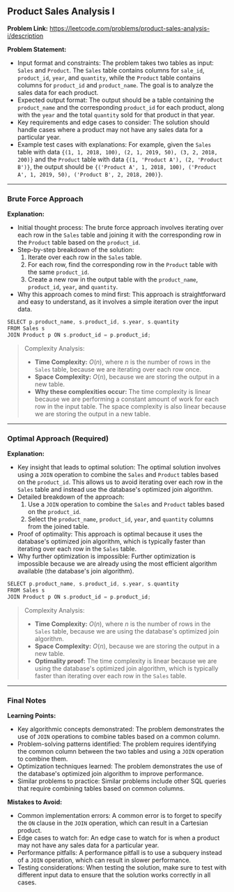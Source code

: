 ## Product Sales Analysis I
**Problem Link:** https://leetcode.com/problems/product-sales-analysis-i/description

**Problem Statement:**
- Input format and constraints: The problem takes two tables as input: `Sales` and `Product`. The `Sales` table contains columns for `sale_id`, `product_id`, `year`, and `quantity`, while the `Product` table contains columns for `product_id` and `product_name`. The goal is to analyze the sales data for each product.
- Expected output format: The output should be a table containing the `product_name` and the corresponding `product_id` for each product, along with the `year` and the total `quantity` sold for that product in that year.
- Key requirements and edge cases to consider: The solution should handle cases where a product may not have any sales data for a particular year.
- Example test cases with explanations: For example, given the `Sales` table with data `{(1, 1, 2018, 100), (2, 1, 2019, 50), (3, 2, 2018, 200)}` and the `Product` table with data `{(1, 'Product A'), (2, 'Product B')}`, the output should be `{('Product A', 1, 2018, 100), ('Product A', 1, 2019, 50), ('Product B', 2, 2018, 200)}`.

---

### Brute Force Approach

**Explanation:**
- Initial thought process: The brute force approach involves iterating over each row in the `Sales` table and joining it with the corresponding row in the `Product` table based on the `product_id`.
- Step-by-step breakdown of the solution:
  1. Iterate over each row in the `Sales` table.
  2. For each row, find the corresponding row in the `Product` table with the same `product_id`.
  3. Create a new row in the output table with the `product_name`, `product_id`, `year`, and `quantity`.
- Why this approach comes to mind first: This approach is straightforward and easy to understand, as it involves a simple iteration over the input data.

```cpp
SELECT p.product_name, s.product_id, s.year, s.quantity
FROM Sales s
JOIN Product p ON s.product_id = p.product_id;
```

> Complexity Analysis:
> - **Time Complexity:** $O(n)$, where $n$ is the number of rows in the `Sales` table, because we are iterating over each row once.
> - **Space Complexity:** $O(n)$, because we are storing the output in a new table.
> - **Why these complexities occur:** The time complexity is linear because we are performing a constant amount of work for each row in the input table. The space complexity is also linear because we are storing the output in a new table.

---

### Optimal Approach (Required)

**Explanation:**
- Key insight that leads to optimal solution: The optimal solution involves using a `JOIN` operation to combine the `Sales` and `Product` tables based on the `product_id`. This allows us to avoid iterating over each row in the `Sales` table and instead use the database's optimized join algorithm.
- Detailed breakdown of the approach:
  1. Use a `JOIN` operation to combine the `Sales` and `Product` tables based on the `product_id`.
  2. Select the `product_name`, `product_id`, `year`, and `quantity` columns from the joined table.
- Proof of optimality: This approach is optimal because it uses the database's optimized join algorithm, which is typically faster than iterating over each row in the `Sales` table.
- Why further optimization is impossible: Further optimization is impossible because we are already using the most efficient algorithm available (the database's join algorithm).

```cpp
SELECT p.product_name, s.product_id, s.year, s.quantity
FROM Sales s
JOIN Product p ON s.product_id = p.product_id;
```

> Complexity Analysis:
> - **Time Complexity:** $O(n)$, where $n$ is the number of rows in the `Sales` table, because we are using the database's optimized join algorithm.
> - **Space Complexity:** $O(n)$, because we are storing the output in a new table.
> - **Optimality proof:** The time complexity is linear because we are using the database's optimized join algorithm, which is typically faster than iterating over each row in the `Sales` table.

---

### Final Notes

**Learning Points:**
- Key algorithmic concepts demonstrated: The problem demonstrates the use of `JOIN` operations to combine tables based on a common column.
- Problem-solving patterns identified: The problem requires identifying the common column between the two tables and using a `JOIN` operation to combine them.
- Optimization techniques learned: The problem demonstrates the use of the database's optimized join algorithm to improve performance.
- Similar problems to practice: Similar problems include other SQL queries that require combining tables based on common columns.

**Mistakes to Avoid:**
- Common implementation errors: A common error is to forget to specify the `ON` clause in the `JOIN` operation, which can result in a Cartesian product.
- Edge cases to watch for: An edge case to watch for is when a product may not have any sales data for a particular year.
- Performance pitfalls: A performance pitfall is to use a subquery instead of a `JOIN` operation, which can result in slower performance.
- Testing considerations: When testing the solution, make sure to test with different input data to ensure that the solution works correctly in all cases.